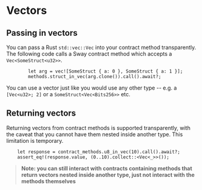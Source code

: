 # Vectors

## Passing in vectors

You can pass a Rust `std::vec::Vec` into your contract method transparently. The following code calls a Sway contract method which accepts a `Vec<SomeStruct<u32>>`.

```rust,ignore
        let arg = vec![SomeStruct { a: 0 }, SomeStruct { a: 1 }];
        methods.struct_in_vec(arg.clone()).call().await?;
```

You can use a vector just like you would use any other type -- e.g. a `[Vec<u32>; 2]` or a `SomeStruct<Vec<Bits256>>` etc.

## Returning vectors

Returning vectors from contract methods is supported transparently, with the caveat that you cannot have them nested inside another type. This limitation is temporary.

```rust,ignore
    let response = contract_methods.u8_in_vec(10).call().await?;
    assert_eq!(response.value, (0..10).collect::<Vec<_>>());
```

> **Note: you can still interact with contracts containing methods that return vectors nested inside another type, just not interact with the methods themselves**
